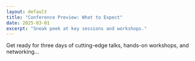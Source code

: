 ```yaml
---
layout: default
title: "Conference Preview: What to Expect"
date: 2025-03-01
excerpt: "Sneak peek at key sessions and workshops."
---
```



<p>Get ready for three days of cutting-edge talks, hands-on workshops, and networking...</p>
